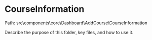 # CourseInformation

Path: src\components\core\Dashboard\AddCourse\CourseInformation

Describe the purpose of this folder, key files, and how to use it.
